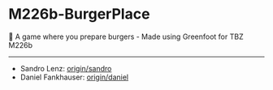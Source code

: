 # M226b-BurgerPlace

🍔 A game where you prepare burgers - Made using Greenfoot for TBZ M226b

---

- Sandro Lenz: [origin/sandro](https://github.com/sandrolenz/M226b-BurgerPlace/tree/sandro)
- Daniel Fankhauser: [origin/daniel](https://github.com/sandrolenz/M226b-BurgerPlace/tree/daniel)
